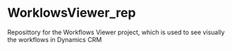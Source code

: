 # WorklowsViewer_rep
Reposittory for the Workflows Viewer project, which is used to see visually the workflows in Dynamics CRM
